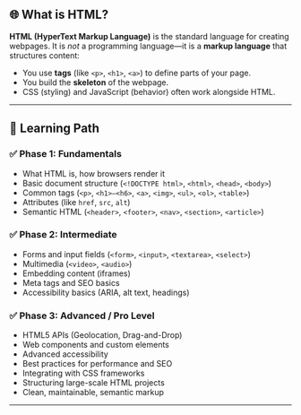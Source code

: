 ## 🌐 What is HTML?

**HTML (HyperText Markup Language)** is the standard language for creating webpages.
It is *not* a programming language—it is a **markup language** that structures content:

* You use **tags** (like `<p>`, `<h1>`, `<a>`) to define parts of your page.
* You build the **skeleton** of the webpage.
* CSS (styling) and JavaScript (behavior) often work alongside HTML.

---

## 🎯 Learning Path


### ✅ **Phase 1: Fundamentals**

* What HTML is, how browsers render it
* Basic document structure (`<!DOCTYPE html>`, `<html>`, `<head>`, `<body>`)
* Common tags (`<p>`, `<h1>–<h6>`, `<a>`, `<img>`, `<ul>`, `<ol>`, `<table>`)
* Attributes (like `href`, `src`, `alt`)
* Semantic HTML (`<header>`, `<footer>`, `<nav>`, `<section>`, `<article>`)

### ✅ **Phase 2: Intermediate**

* Forms and input fields (`<form>`, `<input>`, `<textarea>`, `<select>`)
* Multimedia (`<video>`, `<audio>`)
* Embedding content (iframes)
* Meta tags and SEO basics
* Accessibility basics (ARIA, alt text, headings)

### ✅ **Phase 3: Advanced / Pro Level**

* HTML5 APIs (Geolocation, Drag-and-Drop)
* Web components and custom elements
* Advanced accessibility
* Best practices for performance and SEO
* Integrating with CSS frameworks
* Structuring large-scale HTML projects
* Clean, maintainable, semantic markup

---

